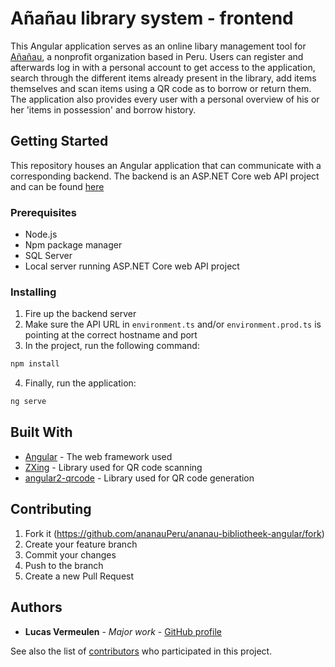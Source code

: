 # Añañau library system - frontend

This Angular application serves as an online libary management tool for [Añañau](https://ananau.org/), a nonprofit organization based in Peru. Users can register and afterwards log in with a personal account to get access to the application, search through the different items already present in the library, add items themselves and scan items using a QR code as to borrow or return them. The application also provides every user with a personal overview of his or her 'items in possession' and borrow history.

## Getting Started

This repository houses an Angular application that can communicate with a corresponding backend. The backend is an ASP.NET Core web API project and can be found [here](https://github.com/ananauPeru/ananau-bibliotheek-api)

### Prerequisites

* Node.js
* Npm package manager
* SQL Server
* Local server running ASP.NET Core web API project

### Installing

1. Fire up the backend server
2. Make sure the API URL in `environment.ts` and/or `environment.prod.ts` is pointing at the correct hostname and port
3. In the project, run the following command: 

```bash
npm install
```

4. Finally, run the application:

```bash
ng serve
```

## Built With

* [Angular](https://angular.io/) - The web framework used
* [ZXing](https://github.com/zxing/zxing) - Library used for QR code scanning
* [angular2-qrcode](https://github.com/SuperiorJT/angular2-qrcode) - Library used for QR code generation

## Contributing

1. Fork it (<https://github.com/ananauPeru/ananau-bibliotheek-angular/fork>)
2. Create your feature branch
3. Commit your changes
4. Push to the branch
5. Create a new Pull Request

## Authors

* **Lucas Vermeulen** - *Major work* - [GitHub profile](https://github.com/lucasverm)

See also the list of [contributors](https://github.com/ananauPeru/ananau-bibliotheek-angular/graphs/contributors) who participated in this project.